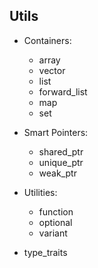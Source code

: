 ## Utils


*   Containers:
    *   array
    *   vector
    *   list
    *   forward_list
    *   map
    *   set

*   Smart Pointers:
    *   shared_ptr
    *   unique_ptr
    *   weak_ptr

*   Utilities:
    *   function
    *   optional
    *   variant

*   type_traits